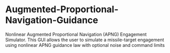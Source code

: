 # Augmented-Proportional-Navigation-Guidance
Nonlinear Augmented Proportional Navigation (APNG) Engagement Simulator. This GUI allows the user to simulate a missile-target engagement using nonlinear APNG guidance law with optional noise and command limits
